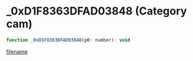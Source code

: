 # _0xD1F8363DFAD03848 (Category cam)

```js
function _0xD1F8363DFAD03848(p0: number): void
```

[filename](_0xD1F8363DFAD03848_m.md ':include')